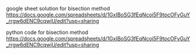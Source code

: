 google sheet solution for bisection method
https://docs.google.com/spreadsheets/d/1GxIBoSG3fEqNcoi5F9tocOFyGuY_rrgw6dENC9cqwjU/edit?usp=sharing

python code for bisection method 
https://docs.google.com/spreadsheets/d/1GxIBoSG3fEqNcoi5F9tocOFyGuY_rrgw6dENC9cqwjU/edit?usp=sharing
